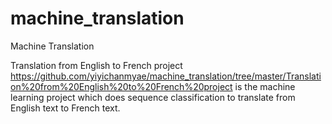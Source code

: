 # machine_translation
Machine Translation

Translation from English to French project https://github.com/yiyichanmyae/machine_translation/tree/master/Translation%20from%20English%20to%20French%20project is the machine learning project which does sequence classification to translate from English text to French text.
